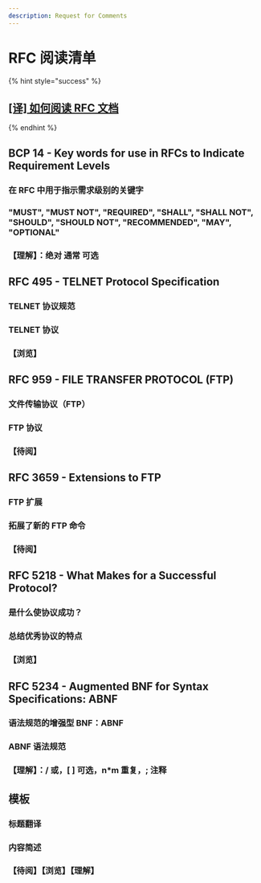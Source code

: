 ```yaml
---
description: Request for Comments
---
```


# RFC 阅读清单

{% hint style="success" %}
## [**\[译\] 如何阅读 RFC 文档**](https://juejin.cn/post/6844903716051484679)
{% endhint %}

## BCP 14 - Key words for use in RFCs to Indicate Requirement Levels

### 在 RFC 中用于指示需求级别的关键字

### "MUST", "MUST NOT", "REQUIRED", "SHALL", "SHALL NOT", "SHOULD", "SHOULD NOT", "RECOMMENDED",  "MAY", "OPTIONAL"

### 【理解】：绝对 通常 可选

## RFC 495 - TELNET Protocol Specification

### TELNET 协议规范

### TELNET 协议

### 【浏览】

## RFC 959 - FILE TRANSFER PROTOCOL \(FTP\)

### 文件传输协议（FTP）

### FTP 协议

### 【待阅】

## RFC 3659 - Extensions to FTP

### FTP 扩展

### 拓展了新的 FTP 命令

### 【待阅】

## RFC 5218 - What Makes for a Successful Protocol?

### 是什么使协议成功？

### 总结优秀协议的特点

### 【浏览】

## RFC 5234 - Augmented BNF for Syntax Specifications: ABNF

### 语法规范的增强型 BNF：ABNF

### ABNF 语法规范

### 【理解】：/ 或，\[ \] 可选，n\*m 重复，; 注释

## 模板

### 标题翻译

### 内容简述

### 【待阅】【浏览】【理解】

